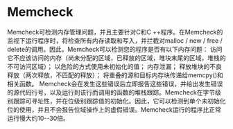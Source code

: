 # Memcheck
Memcheck可检测内存管理问题，并且主要针对C和C ++程序。在Memcheck的监视下运行程序时，将检查所有内存读取和写入，并拦截对malloc / new / free / delete的调用。因此，Memcheck可以检测您的程序是否有以下内存问题：
访问它不应该访问的内存（尚未分配的区域，已释放的区域，堆块末尾的区域，堆栈的不可访问区域）；
以危险的方式使用未初始化的值；
内存泄漏；
释放堆块的不良释放（两次释放，不匹配的释放）；
将重叠的源和目标内存块传递给memcpy()和相关函数。
Memcheck会在发生这些错误后立即报告这些错误，并给出发生错误的源代码行号，以及运行到该行而调用的函数的堆栈跟踪。Memcheck在字节级别跟踪可寻址性，并在位级别跟踪值的初始化。因此，它可以检测到单个未初始化位的使用，并且不会报告位域操作上的虚假错误。Memcheck运行的程序比正常运行慢大约10--30倍。